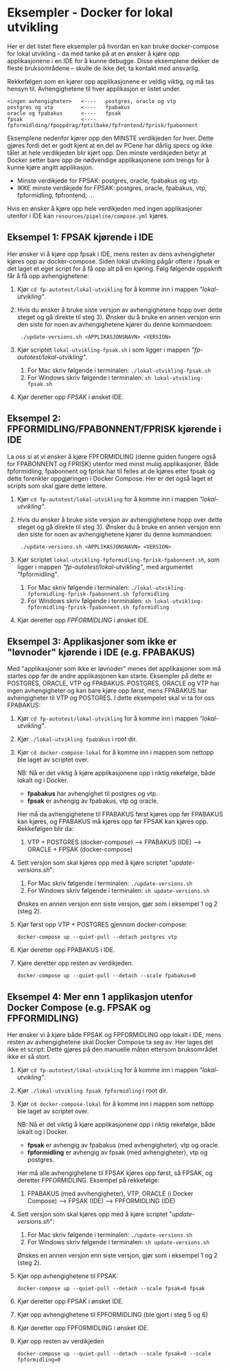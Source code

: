 # Eksempler - Docker for lokal utvikling
Her er det listet flere eksempler på hvordan en kan bruke docker-compose for lokal utvikling – da med tanke på at en
ønsker å kjøre opp applikasjonene i en IDE for å kunne debugge. Disse eksemplene dekker de fleste bruksområdene – skulle de ikke det,
ta kontakt med ansvarlig.

Rekkefølgen som en kjører opp applikasjonene er veldig viktig, og må tas hensyn til. Avhengighetene til hver applikasjon 
er listet under.

    <ingen avhengigheter>   <----   postgres, oracle og vtp
    postgres og vtp         <----   fpabakus
    oracle og fpabakus      <----   fpsak
    fpsak                   <----   fpformidlding/fpoppdrag/fptilbake/fpfrontend/fprisk/fpabonnent

Eksemplene nedenfor kjører opp den MINSTE verdikjeden for hver. Dette gjøres fordi det er godt kjent at en del av PCene
har dårlig specs og ikke tåler at hele verdikjeden blir kjørt opp. Den minste verdikjeden betyr at Docker setter bare opp de 
nødvendige applikasjonene som trengs for å kunne kjøre angitt applikasjon. 

*   Minste verdikjede for FPSAK: postgres, oracle, fpabakus og vtp.
*   IKKE minste verdikjede for FPSAK: postgres, oracle, fpabakus, vtp, fpformidling, fpfrontend, ...

Hvis en ønsker å kjøre opp hele verdikjeden med ingen applikasjoner utenfor i IDE kan `resources/pipeline/compose.yml` kjøres.


## Eksempel 1: FPSAK kjørende i IDE
Her ønsker vi å kjøre opp fpsak i IDE, mens resten av dens avhengigheter kjøres opp av docker-compose. Siden lokal utvikling
pågår oftere i fpsak er det laget et eget script for å få opp alt på en kjøring. Følg følgende oppskrift får å få opp avhengighetene:

1) Kjør `cd fp-autotest/lokal-utvikling` for å komme inn i mappen _"lokal-utvikling"_.
2) Hvis du ønsker å bruke siste versjon av avhengighetene hopp over dette steget og gå direkte til
steg 3). Ønsker du å bruke en annen versjon enn den siste for noen av avhengighetene kjører du denne kommandoen:

        ./update-versions.sh <APPLIKASJONSNAVN> <VERSION>

3) Kjør scriptet `lokal-utvikling-fpsak.sh` i som ligger i mappen _"fp-autotest/lokal-utvikling"_.
    1) For Mac skriv følgende i terminalen: `./lokal-utvikling-fpsak.sh`
    2) For Windows skriv følgende i terminalen: `sh lokal-utvikling-fpsak.sh`

4) Kjør deretter opp _FPSAK_ i ønsket IDE.



## Eksempel 2: FPFORMIDLING/FPABONNENT/FPRISK kjørende i IDE
La oss si at vi ønsker å kjøre FPFORMIDLING (denne guiden fungere også for FPABONNENT og FPRISK) utenfor med minst mulig 
applikasjoner. Både fpformidling, fpabonnent og fprisk har til felles at de kjøres etter fpsak og dette forenkler oppgjøringen 
i Docker Compose. Her er det også laget et scripts som skal gjøre dette lettere.

1) Kjør `cd fp-autotest/lokal-utvikling` for å komme inn i mappen _"lokal-utvikling"_.
2) Hvis du ønsker å bruke siste versjon av avhengighetene hopp over dette steget og gå direkte til
steg 3). Ønsker du å bruke en annen versjon enn den siste for noen av avhengighetene kjører du denne kommandoen:

        ./update-versions.sh <APPLIKASJONSNAVN> <VERSION>

3) Kjør scriptet `lokal-utvikling-fpformidling-fprisk-fpabonnent.sh`, som ligger i mappen _"fp-autotest/lokal-utvikling"_, med 
argumentet "fpformidling".
    1) For Mac skriv følgende i terminalen: `./lokal-utvikling-fpformidling-fprisk-fpabonnent.sh fpformidling`
    2) For Windows skriv følgende i terminalen: `sh lokal-utvikling-fpformidling-fprisk-fpabonnent.sh fpformidling`

4) Kjør deretter opp _FPFORMIDLING_ i ønsket IDE.



## Eksempel 3: Applikasjoner som ikke er "løvnoder" kjørende i IDE (e.g. FPABAKUS)
Med "applikasjoner som ikke er løvnoder" menes det applikasjoner som må startes opp før de andre applikasjonen kan starte.
Eksempler på dette er POSTGRES, ORACLE, VTP og FPABAKUS. POSTGRES, ORACLE og VTP har ingen avhengigheter og kan bare kjøre
opp først, mens FPABAKUS har avhengigheter til VTP og POSTGRES. I dette eksempelet skal vi ta for oss FPABAKUS:

1) Kjør `cd fp-autotest/lokal-utvikling` for å komme inn i mappen _"lokal-utvikling"_.

2) Kjør `./lokal-utvikling fpabakus` i root dir.

3) Kjør `cd docker-compose-lokal` for å komme inn i mappen som nettopp ble laget av scriptet over.

    NB: Nå er det viktig å kjøre applikasjonene opp i riktig rekefølge, både lokalt og i Docker. 
    * **fpabakus** har avhengighet til postgres og vtp.
    * **fpsak** er avhengig av fpabakus, vtp og oracle.
   
    Her må da avhengighetene til FPABAKUS først kjøres opp før FPABAKUS kan kjøres, og FPABAKUS må kjøres opp før FPSAK
    kan kjøres opp. Rekkefølgen blir da:
    1) VTP + POSTGRES (docker-compose) --> FPABAKUS (IDE) --> ORACLE + FPSAK (docker-compose)

4) Sett versjon som skal kjøres opp med å kjøre scriptet "*update-versions.sh*":
    1) For Mac skriv følgende i terminalen: `./update-versions.sh`
    2) For Windows skriv følgende i terminalen: `sh update-versions.sh`
    
    Ønskes en annen versjon enn siste versjon, gjør som i eksempel 1 og 2 (steg 2).

5) Kjør først opp VTP + POSTGRES gjennom docker-compose:

    `docker-compose up --quiet-pull --detach postgres vtp`
    
6) Kjør deretter opp FPABAKUS i IDE.

7) Kjøre deretter opp resten av verdikjeden. 

    `docker-compose up --quiet-pull --detach --scale fpabakus=0`


## Eksempel 4: Mer enn 1 applikasjon utenfor Docker Compose (e.g. FPSAK og FPFORMIDLING)
Her ønsker vi å kjøre både FPSAK og FPFORMIDLING opp lokalt i IDE, mens resten av avhengighetene skal Docker Compose ta seg
av. Her lages det ikke et script: Dette gjøres på den manuelle måten ettersom bruksområdet ikke er så stort.

1) Kjør `cd fp-autotest/lokal-utvikling` for å komme inn i mappen _"lokal-utvikling"_.

2) Kjør `./lokal-utvikling fpsak fpformidling` i root dir.

3) Kjør `cd docker-compose-lokal` for å komme inn i mappen som nettopp ble laget av scriptet over.

    NB: Nå er det viktig å kjøre applikasjonene opp i riktig rekefølge, både lokalt og i Docker.  
    * **fpsak** er avhengig av fpabakus (med avhengigheter), vtp og oracle.
    * **fpformidling** er avhengig av fpsak (med avhengigheter), vtp og postgres.
   
   Her må alle avhengighetene til FPSAK kjøres opp først, så FPSAK, og deretter FPFORMIDLING. Eksempel på rekkefølge:
   1) FPABAKUS (med avvhengigheter), VTP, ORACLE (i Docker Compose) --> FPSAK (IDE) --> FPFORMIDLING (IDE)
    
4) Sett versjon som skal kjøres opp med å kjøre scriptet "*update-versions.sh*":
    1) For Mac skriv følgende i terminalen: `./update-versions.sh`
    2) For Windows skriv følgende i terminalen: `sh update-versions.sh`
    
    Ønskes en annen versjon enn siste versjon, gjør som i eksempel 1 og 2 (steg 2).
    
5) Kjør opp avhengighetene til FPSAK:

    `docker-compose up --quiet-pull --detach --scale fpsak=0 fpsak`

6) Kjør deretter opp FPSAK i ønsket IDE.

7) Kjør opp avhengighetene til FPFORMIDLING (ble gjort i steg 5 og 6)

8) Kjør deretter opp FPFORMIDLING i ønsket IDE.

9) Kjør opp resten av verdikjeden

    `docker-compose up --quiet-pull --detach --scale fpsak=0 --scale fpformidling=0`
